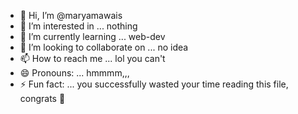 - 👋 Hi, I’m @maryamawais
- 👀 I’m interested in ... nothing
- 🌱 I’m currently learning ... web-dev
- 💞️ I’m looking to collaborate on ... no idea
- 📫 How to reach me ... lol you can't
- 😄 Pronouns: ... hmmmm,,,
- ⚡ Fun fact: ... you successfully wasted your time reading this file, congrats 👏

<!---
maryamawais/maryamawais is a ✨ special ✨ repository because its `README.md` (this file) appears on your GitHub profile.
You can click the Preview link to take a look at your changes.
--->
